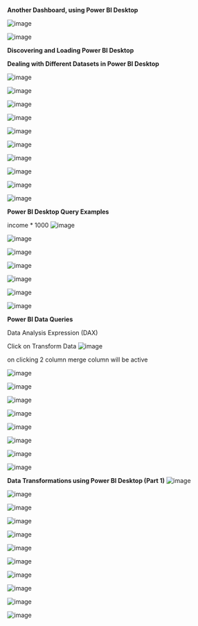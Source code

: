 **Another Dashboard, using Power BI Desktop**

![image](https://github.com/princit/Data_Analysis_and_Bussiness_Intelligence/assets/29123911/05073e86-1c5c-4a3a-bfb5-291b87b75377)

![image](https://github.com/princit/Data_Analysis_and_Bussiness_Intelligence/assets/29123911/8e8c4d22-9ea7-4dd0-ad69-7fe5dbff9ebd)

**Discovering and Loading Power BI Desktop**

**Dealing with Different Datasets in Power BI Desktop**

![image](https://github.com/princit/Data_Analysis_and_Bussiness_Intelligence/assets/29123911/2e3efa21-23f4-4b9b-b83a-cbc72ec71f3b)

![image](https://github.com/princit/Data_Analysis_and_Bussiness_Intelligence/assets/29123911/67f06355-7952-489e-9047-79894a3b695b)

![image](https://github.com/princit/Data_Analysis_and_Bussiness_Intelligence/assets/29123911/3319483e-b070-439e-b3ce-5e493d88917e)

![image](https://github.com/princit/Data_Analysis_and_Bussiness_Intelligence/assets/29123911/62352e34-1866-4864-9492-360bcdbf8d3a)

![image](https://github.com/princit/Data_Analysis_and_Bussiness_Intelligence/assets/29123911/cc480793-6f57-4583-b95a-8cc2f107bbb5)

![image](https://github.com/princit/Data_Analysis_and_Bussiness_Intelligence/assets/29123911/68297f5e-49b7-4230-a43a-cd2810719147)

![image](https://github.com/princit/Data_Analysis_and_Bussiness_Intelligence/assets/29123911/261a7912-7195-4768-9243-936fb30a338c)

![image](https://github.com/princit/Data_Analysis_and_Bussiness_Intelligence/assets/29123911/62b30162-b38b-43ec-9478-146674ea0306)

![image](https://github.com/princit/Data_Analysis_and_Bussiness_Intelligence/assets/29123911/bef7193a-da5d-45ba-853f-691d2ef1ea9c)

![image](https://github.com/princit/Data_Analysis_and_Bussiness_Intelligence/assets/29123911/9322516b-fa30-47f8-a45c-c9b8d583ace2)

**Power BI Desktop Query Examples**

income * 1000
![image](https://github.com/princit/Data_Analysis_and_Bussiness_Intelligence/assets/29123911/0d965928-5ed5-4550-afaa-14f3ec5e4187)

![image](https://github.com/princit/Data_Analysis_and_Bussiness_Intelligence/assets/29123911/8c7fe930-f025-48b9-bdad-ac5ac5be780b)

![image](https://github.com/princit/Data_Analysis_and_Bussiness_Intelligence/assets/29123911/d063f1c3-976e-4314-9e1f-dde5b8d9b26e)

![image](https://github.com/princit/Data_Analysis_and_Bussiness_Intelligence/assets/29123911/c37dc6e6-e378-45b4-9c5b-7284ae9546ab)

![image](https://github.com/princit/Data_Analysis_and_Bussiness_Intelligence/assets/29123911/710c8203-3aec-4a75-99ec-24b3ab1d2b62)

![image](https://github.com/princit/Data_Analysis_and_Bussiness_Intelligence/assets/29123911/a8fe366b-fd57-4061-b69b-7c65ac85ba93)

![image](https://github.com/princit/Data_Analysis_and_Bussiness_Intelligence/assets/29123911/1350a143-1a81-4832-a434-483fe2ecfb0b)


**Power BI Data Queries**

Data Analysis Expression (DAX)

Click on Transform Data
![image](https://github.com/princit/Data_Analysis_and_Bussiness_Intelligence/assets/29123911/7a1aa544-640d-43a9-8047-d1afd13abcca)

on clicking 2 column merge column will be active

![image](https://github.com/princit/Data_Analysis_and_Bussiness_Intelligence/assets/29123911/cb73c51e-3437-4790-86bd-1182b94c8963)

![image](https://github.com/princit/Data_Analysis_and_Bussiness_Intelligence/assets/29123911/41bccb57-db19-4faa-ac99-400a35ccc3f5)

![image](https://github.com/princit/Data_Analysis_and_Bussiness_Intelligence/assets/29123911/550c7bfb-aecd-46b6-8b87-e35cd323f2ad)

![image](https://github.com/princit/Data_Analysis_and_Bussiness_Intelligence/assets/29123911/970a43c5-088d-4c7d-affa-7e2d604f6eb5)

![image](https://github.com/princit/Data_Analysis_and_Bussiness_Intelligence/assets/29123911/ecdc3ff4-f836-487f-9a0c-1cae6c5c0a68)

![image](https://github.com/princit/Data_Analysis_and_Bussiness_Intelligence/assets/29123911/fa822335-8d46-4444-9a26-15b45768d357)

![image](https://github.com/princit/Data_Analysis_and_Bussiness_Intelligence/assets/29123911/84441718-17d0-4d66-8e74-68894ebaa8d1)

![image](https://github.com/princit/Data_Analysis_and_Bussiness_Intelligence/assets/29123911/a4b89b0f-47ea-443b-99a6-22849d9f10d8)

**Data Transformations using Power BI Desktop (Part 1)**
![image](https://github.com/princit/Data_Analysis_and_Bussiness_Intelligence/assets/29123911/47eaa68f-51c1-4d47-bb84-0107fac4f71b)

![image](https://github.com/princit/Data_Analysis_and_Bussiness_Intelligence/assets/29123911/eab31acf-ee28-45f3-a87a-ceb788c9071a)

![image](https://github.com/princit/Data_Analysis_and_Bussiness_Intelligence/assets/29123911/f5ad9c15-d011-43af-9855-933fdffe7a37)

![image](https://github.com/princit/Data_Analysis_and_Bussiness_Intelligence/assets/29123911/5a21f349-a622-4ccc-ac1a-b105e913ca72)

![image](https://github.com/princit/Data_Analysis_and_Bussiness_Intelligence/assets/29123911/7cefd125-a471-4256-ada6-8d006567ccc6)

![image](https://github.com/princit/Data_Analysis_and_Bussiness_Intelligence/assets/29123911/dbc241b4-1560-47e2-9a2a-d73255cce366)

![image](https://github.com/princit/Data_Analysis_and_Bussiness_Intelligence/assets/29123911/cdc7eaeb-88eb-4bd2-b4e4-982d3b7ce865)

![image](https://github.com/princit/Data_Analysis_and_Bussiness_Intelligence/assets/29123911/62daabf8-b1c4-4b4a-9691-9f75fd356fcc)

![image](https://github.com/princit/Data_Analysis_and_Bussiness_Intelligence/assets/29123911/d0225b74-3b40-4e78-807a-4b49fcf5d443)

![image](https://github.com/princit/Data_Analysis_and_Bussiness_Intelligence/assets/29123911/d17f85ef-c5fa-4ec8-bebc-52cc8bbb4af5)

![image](https://github.com/princit/Data_Analysis_and_Bussiness_Intelligence/assets/29123911/2463966d-d71b-45e0-b0c5-77130e9b6d44)



